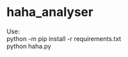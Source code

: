 # haha_analyser
Use:  
python -m pip install -r requirements.txt  
python haha.py <Whatsapp Chat txt File>
